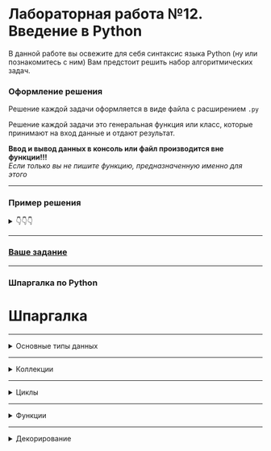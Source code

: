 # Лабораторная работа №12. Введение в Python

В данной работе вы освежите для себя синтаксис языка Python (ну или познакомитесь с ним)
Вам предстоит решить набор алгоритмических задач.

### Оформление решения
Решение каждой задачи оформляется в виде файла с расширением `.py`

Решение каждой задачи это генеральная функция или класс, которые принимают на вход данные и отдают результат. 

**Ввод и вывод данных в консоль или файл производится вне функции!!!**  
*Если только вы не пишите функцию, предназначенную именно для этого*
___________________________________________________
###  Пример решения
<details>
<summary>👇👇👇</summary>

**Описание задачи:**  
Вы обслуживаете сайт и отслеживаете возникающие проблемы.  
Клиент получил ошибку после того, как попытался добавить свой 
пост в систему. 
Вы хотите понять, на каком из серверов эта ошибка произошла.

Есть $n$ серверов, на $i$-й из них приходится $a_i$ процентов запросов, из которых
$b_i$ процентов завершаются с ошибкой. 
Для каждого сервера найдите вероятность того, что ошибка произошла именно на нём.

**Формат входных данных**  
В первой строке входного файла содержится одно целое число $n(1 \leq n \leq 100)$ - количество серверов.
В каждой из следующих $n$ строк содержится два целых числа $a_i b_i (0 \leq a_i b_i \leq 100)$ — вероятность того, что запрос пойдёт на
**i**-й сервер, в процентах и вероятность того, что на
**i**-м сервере случится ошибка, в процентах.  
Гарантируется, что сумма всех $a_i$ равна 100, и ошибка в системе может произойти.

**Формат выходных данных**  
Выведите **n** строк. В каждой строке должно находиться одно вещественное число $(0 \leq p_i \leq 1)$ — вероятность, что ошибка произошла на соответствующем сервере.
Абсолютная или относительная погрешность каждого из ответов не должна превышать $10^{-9}$

**Примеры ввода и вывода:**  
<table>
<tr><th>Ввод</th><th>Вывод</th></tr>
<tr>
  <td>

```
2
50 1
50 2
```

</td>
  <td> 

```
0.333333333333
0.666666666667
```

  </td>
</tr>
<tr>
  <td>

```
3
10 100
30 10
60 2
```

  </td>
  <td>

```
0.704225352113
0.211267605634
0.084507042254
```

  </td>

</tr>
</table>

#### Образец Кода с решением
```python
import math
from typing import List


def calc_probabilty(prob: List[int]):
    """Функция расчёта вероятности возникновения ошибки на сервере"""
    result = [0.0] * len(prob)
    amount = sum(prob)
    for i in range(len(prob)):
        result[i] = prob[i] / amount
    return result


if __name__ == '__main__': # точка запуска вашего решения
    servers = int(input()) # ввод данных о количестве серверов
    probabilities = [
        math.prod(map(int, input().split())) for _ in range(servers)
    ] # расчёт относительных вероятностей для каждого сервера
    result = calc_probabilty(probabilities) # вызов функции для расчёта вероятности ошибки
    for probability in result:
        print(probability) # вывод результата
```
</details>

___________________________________________________

### [Ваше задание](task.md)

___________________________________________________
### Шпаргалка по Python

# Шпаргалка
_______________________________________________________________________
<details>
<summary>Основные типы данных</summary>


### Основные типы данных
Целочисленный тип
```python
int
int('12') # преобразует в число 12
```
Вещественные числа
```python
float
float('12.8') # преобразует в число 12.8
float(12) # преобразует в число 12.0
```
Строковые переменные
```python
str
str(12) # преобразует в строку '12'
str([1, 2, 3]) # преобразует в строку '[1, 2, 3]'
# в строку можно преобразовать почти всё
```
Булевые переменные
```python
bool
bool(12) # преобразует в True
12 == 12 # True
12 == 13 # False
str(0) # преобразует в False
``` 
</details>

_______________________________________________________________________
<details>

<summary>Коллекции</summary>

### Коллекции
Списки (__mutable__)
```python
list
data = list()
data = []
data = [1, 12.0, 'string', [2, 3], True, None]
data[0] # -> 1
data[-1] # -> None
data.append('element') # [1, 12.0, 'string', [2, 3], True, None, 'element']
``` 
Кортеж (__immutable__)
```python
tuple
data = tuple()
data = 1, 2, 'string', [2,3], True, None # (1, 2, 'string', [2, 3], True, None)
data[1] # -> 2
data[-2] # -> True
```
Словарь (хэш таблица) (__mutable__)
```python
dict
data = {}
data = {1: '1', 'string': 2, True: False, (4, 5): [8, 6], None: {1: 1, 2: '2'}}
data[1] # '1'
data['string'] # 2
data[None][1] # 1
```
Множество (__mutable__)
```python
set()
data = set()
data = set(
    (91, None, 'string', True, (1, 3))
)
# unordered
```
</details>

_______________________________________________________________________


<details>
<summary>Циклы</summary>

### Циклы
цикл с предусловием, в условии логическое выражение
```python
while True:
    print('infinity')
```
цикл поддерживающий протокол итерации
```python
result = 0
for i in range(10):
    result += i
# result = 45
```

</details>

_______________________________________________________________________

<details>
<summary>Функции</summary>

### Функции
```python
def function(arg1, arg2, *args, **kwargs):
    # arg1 - первый позиционный аргумент
    # arg2 - второй позиционный аргумент
    # *args - последующие позиционные аргументы преобразуются в кортеж
    # **kwargs - последующие именованные аргументы преобразуются в словарь
    result = f'{arg1} {arg2}'
    print(result)
    print(args) # tuple
    print(kwargs) # dict
    return result # возвращение результат работы
    
function('first', 2, 3, 4, 5, 6, a='key', b='value')
# first 2
# (3, 4, 5, 6)
# {'a': 'key', 'b': 'value'}
```
</details>

_______________________________________________________________________

<details>
<summary>Декорирование</summary>

### Декорирование

```python
# простой декоратор для функции с параметрами
def decorator(func):
    def wrapped(*args, **kwargs):
        print('I am decorated')
        return func(*args, **kwargs)
    return wrapped

@decorator
def my_func(first, second):
    print(first)
    print(second)

my_func(1, 2)

# I am decorated
# 1
# 2

# декоратор принимающий параметры
def decorator_with_args(my_arg):
    print("I am decorator with params", my_arg)
    def decorator(func):
        def wrapped(*args, **kwargs):
            print('I am decorated')
            return func(*args, **kwargs)
        return wrapped
    return decorator
```

</details>